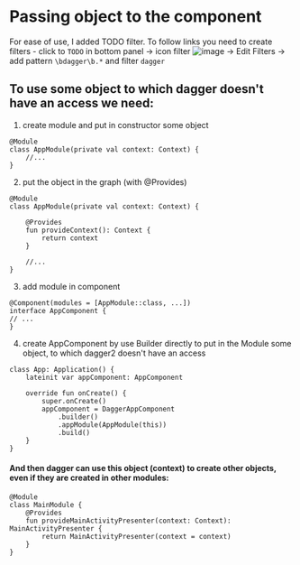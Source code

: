 # Passing object to the component

For ease of use, I added TODO filter. To follow links you need to create filters -
 click to `TODO` in bottom panel -> icon filter ![image](https://user-images.githubusercontent.com/121166010/214673108-b36497d7-85a4-4086-8beb-c6e8dbe297ad.png) -> Edit Filters -> add pattern `\bdagger\b.*` and filter `dagger` 

## To use some object to which dagger doesn't have an access we need:
1. create module and put in constructor some object
```
@Module
class AppModule(private val context: Context) {
    //...
}
```

2. put the object in the graph (with @Provides)
```
@Module
class AppModule(private val context: Context) {

    @Provides
    fun provideContext(): Context {
        return context
    }
    
    //...
}
```

3. add module in component
```
@Component(modules = [AppModule::class, ...])
interface AppComponent {
// ...
}
```

4. create AppComponent by use Builder directly to put in the Module some object, to which dagger2 doesn't have an access 
```
class App: Application() {
    lateinit var appComponent: AppComponent

    override fun onCreate() {
        super.onCreate()
        appComponent = DaggerAppComponent
            .builder()
            .appModule(AppModule(this))
            .build()
    }
}
```
#### And then dagger can use this object (context) to create other objects, even if they are created in other modules:
```
@Module
class MainModule {
    @Provides
    fun provideMainActivityPresenter(context: Context): MainActivityPresenter {
        return MainActivityPresenter(context = context)
    }
}
```

